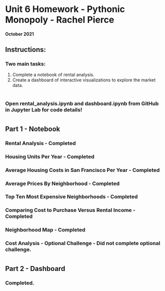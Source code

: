 # Unit 6 Homework - Pythonic Monopoly - Rachel Pierce
#### October 2021

## Instructions:
### Two main tasks:
1. Complete a notebook of rental analysis.
2. Create a dashboard of interactive visualizations to explore the market data.

#
### Open rental_analysis.ipynb and dashboard.ipynb from GitHub in Jupyter Lab for code details!

#

## Part 1 - Notebook
### Rental Analysis - Completed
### Housing Units Per Year - Completed
### Average Housing Costs in San Francisco Per Year - Completed
### Average Prices By Neighborhood - Completed
### Top Ten Most Expensive Neighborhoods - Completed
### Comparing Cost to Purchase Versus Rental Income - Completed
### Neighborhood Map - Completed

### Cost Analysis - Optional Challenge - Did not complete optional challenge.

#

## Part 2 - Dashboard
### Completed.



